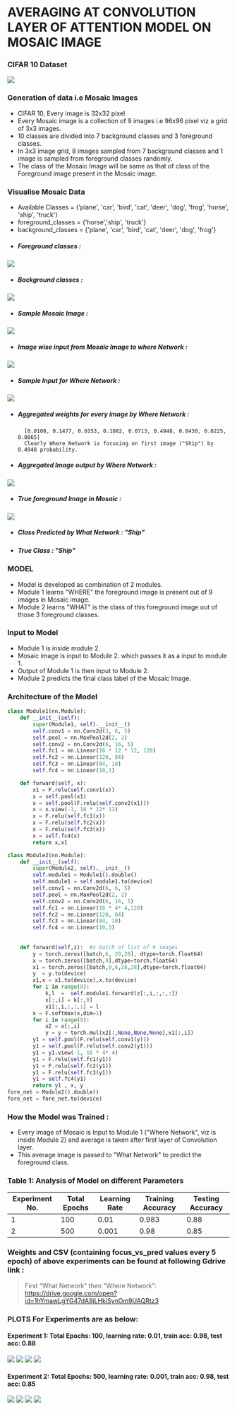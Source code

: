 # AVERAGING AT CONVOLUTION LAYER OF ATTENTION MODEL ON MOSAIC IMAGE 

### CIFAR 10 Dataset
![](./plots_and_images/CIFAR10.png)
### Generation of data i.e Mosaic Images

  - CIFAR 10, Every image is 32x32 pixel
  - Every Mosaic image is a collection of 9 images i.e 96x96 pixel viz a grid of 3x3 images.
  - 10 classes are divided into 7 background classes and 3 foreground classes.
  - In 3x3 image grid,  8 images sampled from 7 background classes and 1 image is sampled from foreground classes randomly.
  - The class of the Mosaic Image will be same as that of class of the Foreground image present in the Mosaic image.

### Visualise Mosaic Data
- Available Classes = ('plane', 'car', 'bird', 'cat', 'deer', 'dog', 'frog', 'horse', 'ship', 'truck')
- foreground_classes = {'horse','ship', 'truck'}
- background_classes = {'plane', 'car', 'bird', 'cat', 'deer', 'dog', 'frog'}
- ##### Foreground classes : 
![](./plots_and_images/foreground_class.png)
- ##### Background classes : 
![](./plots_and_images/background_class.png)
- ##### Sample Mosaic Image : 
![](./plots_and_images/sample_mosaic.png)
- ##### Image wise input from Mosaic Image to where Network : 
![](./plots_and_images/sample_mosaic_linear.png) 
- ##### Sample Input for Where Network : 
![](./plots_and_images/sample_mosaic_input.png)
- ##### Aggregated weights for every image by Where Network : 
        [0.0108, 0.1477, 0.0153, 0.1082, 0.0713, 0.4948, 0.0430, 0.0225, 0.0865] 
        Clearly Where Network is focusing on first image ("Ship") by 0.4948 probability.
- ##### Aggregated Image output by Where Network : 
![](./plots_and_images/agg_img.png)
- ##### True foreground Image in Mosaic : 
![](./plots_and_images/true_fg.png)

- ##### Class Predicted by What Network : "Ship"
- ##### True Class : "Ship"

### MODEL
  - Model is developed as combination of 2 modules.
  - Module 1 learns "WHERE" the foreground image is present out of 9 images in Mosaic image.
  - Module 2 learns "WHAT" is the class of this foreground image out of those 3 foreground classes.

### Input to Model
  - Module 1 is inside module 2.
  - Mosaic image is input to Module 2. which passes it as a input to module 1.
  - Output of Module 1 is then input to Module 2.
  - Module 2 predicts the final class label of the Mosaic Image.

### Architecture of the Model
```python
class Module1(nn.Module):
    def __init__(self):
        super(Module1, self).__init__()
        self.conv1 = nn.Conv2d(3, 6, 5)
        self.pool = nn.MaxPool2d(2, 2)
        self.conv2 = nn.Conv2d(6, 16, 5)
        self.fc1 = nn.Linear(16 * 12 * 12, 120)
        self.fc2 = nn.Linear(120, 84)
        self.fc3 = nn.Linear(84, 10)
        self.fc4 = nn.Linear(10,1)

    def forward(self, x):
        x1 = F.relu(self.conv1(x))
        x = self.pool(x1)
        x = self.pool(F.relu(self.conv2(x1)))
        x = x.view(-1, 16 * 12* 12)
        x = F.relu(self.fc1(x))
        x = F.relu(self.fc2(x))
        x = F.relu(self.fc3(x))
        x = self.fc4(x)
        return x,x1

class Module2(nn.Module):
    def __init__(self):
        super(Module2, self).__init__()
        self.module1 = Module1().double()
        self.module1 = self.module1.to(device)
        self.conv1 = nn.Conv2d(6, 6, 5)
        self.pool = nn.MaxPool2d(2, 2)
        self.conv2 = nn.Conv2d(6, 16, 5)
        self.fc1 = nn.Linear(16 * 4* 4,120)
        self.fc2 = nn.Linear(120, 84)
        self.fc3 = nn.Linear(84, 10)
        self.fc4 = nn.Linear(10,3)
        
        
    def forward(self,z):  #z batch of list of 9 images
        y = torch.zeros([batch,6, 28,28], dtype=torch.float64)
        x = torch.zeros([batch,9],dtype=torch.float64)
        x1 = torch.zeros([batch,9,6,28,28],dtype=torch.float64)
        y  = y.to(device)
        x1,x = x1.to(device),x.to(device)
        for i in range(9):
            k,l  =  self.module1.forward(z[:,i,:,:,:])
            x[:,i] = k[:,0]
            x1[:,i,:,:,:] = l
        x = F.softmax(x,dim=1)
        for i in range(9):
            x2 = x[:,i]          
            y = y + torch.mul(x2[:,None,None,None],x1[:,i])
        y1 = self.pool(F.relu(self.conv1(y)))
        y1 = self.pool(F.relu(self.conv2(y1)))
        y1 = y1.view(-1, 16 * 4* 4)
        y1 = F.relu(self.fc1(y1))
        y1 = F.relu(self.fc2(y1))
        y1 = F.relu(self.fc3(y1))
        y1 = self.fc4(y1)
        return y1 , x, y
fore_net = Module2().double()
fore_net = fore_net.to(device)
```
### How the Model was Trained :
- Every image of Mosaic is Input to Module 1 ("Where Network", viz is inside Module 2) and average is taken after first layer of Convolution layer.
- This average image is passed to "What Network" to predict the foreground class.


### Table 1: Analysis of Model on different Parameters
| Experiment No. | Total Epochs | Learning Rate | Training Accuracy  | Testing Accuracy |
|----------------|--------------|---------------|--------------------|------------------|
| 1              | 100          | 0.01          | 0.983              | 0.88             |
| 2              | 500         |  0.001         | 0.98               | 0.85             |

### Weights and CSV (containing focus_vs_pred values every 5 epoch) of above experiments can be found at following Gdrive link :
> First "What Network" then "Where Network": https://drive.google.com/open?id=1hYmawLgYG47dA9jLHkiSynOm9UAQRtz3

### PLOTS For Experiments are as below:

#### Experiment 1: Total Epochs: 100, learning rate: 0.01, train acc: 0.98, test acc: 0.88
  ![](./plots_and_images/exp1_plot1.png)
  ![](./plots_and_images/exp1_plot2.png)
  ![](./plots_and_images/exp1_plot3.png)
  ![](./plots_and_images/exp1_plot4.png)
#### Experiment 2: Total Epochs: 500, learning rate: 0.001, train acc: 0.98, test acc: 0.85
  ![](./plots_and_images/exp2_plot1.png)
  ![](./plots_and_images/exp2_plot2.png)
  ![](./plots_and_images/exp2_plot3.png)
  ![](./plots_and_images/exp2_plot4.png)

